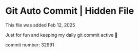 # Git Auto Commit | Hidden File

This file was added Feb 12, 2025

Just for fun and keeping my daily git commit active 🤪

commit number: 32991
